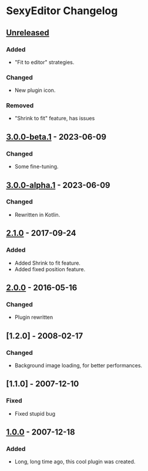 <!-- https://keepachangelog.com -->

# SexyEditor Changelog

## [Unreleased]

### Added
- "Fit to editor" strategies.

### Changed
- New plugin icon.

### Removed
- "Shrink to fit" feature, has issues

## [3.0.0-beta.1] - 2023-06-09

### Changed
- Some fine-tuning.

## [3.0.0-alpha.1] - 2023-06-09

### Changed
- Rewritten in Kotlin.

## [2.1.0] - 2017-09-24

### Added
- Added Shrink to fit feature.
- Added fixed position feature.

## [2.0.0] - 2016-05-16

### Changed
- Plugin rewritten

## [1.2.0] - 2008-02-17

### Changed
- Background image loading, for better performances.

## [1.1.0] - 2007-12-10

### Fixed
- Fixed stupid bug

## [1.0.0] - 2007-12-18

### Added
- Long, long time ago, this cool plugin was created.

[Unreleased]: https://github.com/igr/sexyeditor/compare/v3.0.0-beta.1...HEAD
[3.0.0-alpha.1]: https://github.com/igr/sexyeditor/compare/v2.1.0...v3.0.0-alpha.1
[3.0.0-beta.1]: https://github.com/igr/sexyeditor/compare/v3.0.0-alpha.1...v3.0.0-beta.1
[2.1.0]: https://github.com/igr/sexyeditor/compare/v2.0.0...v2.1.0
[2.0.0]: https://github.com/igr/sexyeditor/compare/v1.0.0...v2.0.0
[1.0.0]: https://github.com/igr/sexyeditor/commits/v1.0.0
